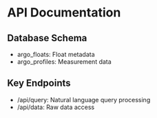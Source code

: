 # API Documentation

## Database Schema

- argo_floats: Float metadata
- argo_profiles: Measurement data

## Key Endpoints

- /api/query: Natural language query processing
- /api/data: Raw data access
